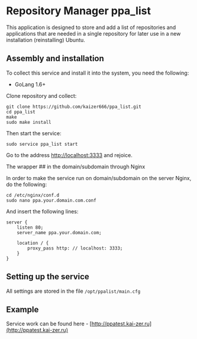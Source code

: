 # Repository Manager ppa_list

This application is designed to store and add a list of repositories and applications that are needed in a single repository for later use in a new installation (reinstalling) Ubuntu.

## Assembly and installation

To collect this service and install it into the system, you need the following:

* GoLang 1.6+

Clone repository and collect:

```
git clone https://github.com/kaizer666/ppa_list.git
cd ppa_list
make
sudo make install
```

Then start the service:

```
sudo service ppa_list start
```

Go to the address [http://localhost:3333](http://localhost:3333) and rejoice.

The wrapper ## in the domain/subdomain through Nginx

In order to make the service run on domain/subdomain on the server Nginx, do the following:

```
cd /etc/nginx/conf.d
sudo nano ppa.your.domain.com.conf
```

And insert the following lines:

```
server {
    listen 80;
    server_name ppa.your.domain.com;

    location / {
        proxy_pass http: // localhost: 3333;
    }
}
```

## Setting up the service

All settings are stored in the file `/opt/ppalist/main.cfg`

## Example

Service work can be found here - [http://ppatest.kai-zer.ru](http://ppatest.kai-zer.ru)